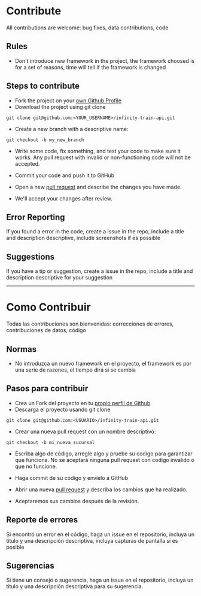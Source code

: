 # Contribute

All contributions are welcome: bug fixes, data contributions, code

## Rules

- Don't introduce new framework in the project, the framework choosed is for a
  set of reasons, time will tell if the framework is changed

## Steps to contribute

- Fork the project on your
  [own Github Profile](https://docs.github.com/es/get-started/quickstart/fork-a-repo)
- Download the project using git clone

```
git clone git@github.com:<YOUR_USERNAME>/infinity-train-api.git
```

- Create a new branch with a descriptive name:

```
git checkout -b my_new_branch
```

- Write some code, fix something, and test your code to make sure it works. Any
  pull request with invalid or non-functioning code will not be accepted.

- Commit your code and push it to GitHub

- Open a new
  [pull request](https://docs.github.com/es/pull-requests/collaborating-with-pull-requests/proposing-changes-to-your-work-with-pull-requests/creating-a-pull-request)
  and describe the changes you have made.

- We'll accept your changes after review.

## Error Reporting

If you found a error in the code, create a issue in the repo, include a title
and description descriptive, include screenshots if es possible

## Suggestions

If you have a tip or suggestion, create a issue in the repo, include a title and
description descriptive for your suggestion

---

# Como Contribuir

Todas las contribuciones son bienvenidas: correcciones de errores,
contribuciones de datos, código

## Normas

- No introduzca un nuevo framework en el proyecto, el framework es por una serie
  de razones, el tiempo dirá si se cambia

## Pasos para contribuir

- Crea un Fork del proyecto en tu
  [propio perfil de Github](https://docs.github.com/es/get-started/quickstart/fork-a-repo)
- Descarga el proyecto usando git clone

```
git clone git@github.com:<USUARIO>/infinity-train-api.git
```

- Crear una nueva pull request con un nombre descriptivo:

```
git checkout -b mi_nueva_sucursal
```

- Escriba algo de código, arregle algo y pruebe su codigo para garantizar que
  funciona. No se aceptará ninguna pull request con codigo invalido o que no
  funcione.

- Haga commit de su código y envíelo a GitHub

- Abrir una nueva
  [pull request](https://docs.github.com/es/pull-requests/collaborating-with-pull-requests/proposing-changes-to-your-work-with-pull-requests/creating-a-pull-request)
  y describa los cambios que ha realizado.

- Aceptaremos sus cambios después de la revisión.

## Reporte de errores

Si encontró un error en el código, haga un issue en el repositorio, incluya un
título y una descripción descriptiva, incluya capturas de pantalla si es posible

## Sugerencias

Si tiene un consejo o sugerencia, haga un issue en el repositorio, incluya un
título y una descripción descriptiva para su sugerencia.
